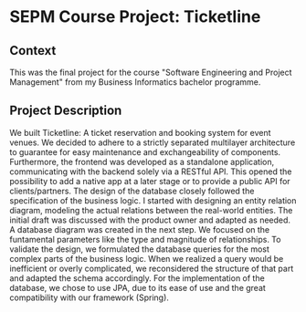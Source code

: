 # SEPM Course Project: Ticketline
## Context
This was the final project for the course "Software Engineering and Project Management" from my Business Informatics bachelor programme.

## Project Description
We built Ticketline: A ticket reservation and booking system for event venues. We decided to adhere to a strictly separated multilayer architecture to guarantee for easy maintenance and exchangeability of components. Furthermore, the frontend was developed as a standalone application, communicating with the backend solely via a RESTful API. This opened the possibility to add a native app at a later stage or to provide a public API for clients/partners.
The design of the database closely followed the specification of the business logic. I started with designing an entity relation diagram, modeling the actual relations between the real-world entities. The initial draft was discussed with the product owner and adapted as needed. A database diagram was created in the next step. We focused on the funtamental parameters like the type and magnitude of relationships. To validate the design, we formulated the database queries for the most complex parts of the business logic. When we realized a query would be inefficient or overly complicated, we reconsidered the structure of that part and adapted the schema accordingly. For the implementation of the database, we chose to use JPA, due to its ease of use and the great compatibility with our framework (Spring).
